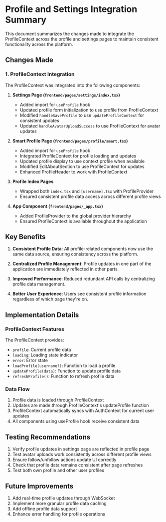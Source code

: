 # Profile and Settings Integration Summary

This document summarizes the changes made to integrate the ProfileContext across the profile and settings pages to maintain consistent functionality across the platform.

## Changes Made

### 1. ProfileContext Integration

The ProfileContext was integrated into the following components:

1. **Settings Page (`frontend/pages/settings/index.tsx`)**
   - Added import for `useProfile` hook
   - Updated profile form initialization to use profile from ProfileContext
   - Modified `handleSaveProfile` to use `updateProfileContext` for consistent updates
   - Updated `handleAvatarUploadSuccess` to use ProfileContext for avatar updates

2. **Smart Profile Page (`frontend/pages/profile/smart.tsx`)**
   - Added import for `useProfile` hook
   - Integrated ProfileContext for profile loading and updates
   - Updated profile display to use context profile when available
   - Modified EditAboutSection to use ProfileContext for updates
   - Enhanced ProfileHeader to work with ProfileContext

3. **Profile Index Pages**
   - Wrapped both `index.tsx` and `[username].tsx` with ProfileProvider
   - Ensured consistent profile data access across different profile views

4. **App Component (`frontend/pages/_app.tsx`)**
   - Added ProfileProvider to the global provider hierarchy
   - Ensured ProfileContext is available throughout the application

## Key Benefits

1. **Consistent Profile Data**: All profile-related components now use the same data source, ensuring consistency across the platform.

2. **Centralized Profile Management**: Profile updates in one part of the application are immediately reflected in other parts.

3. **Improved Performance**: Reduced redundant API calls by centralizing profile data management.

4. **Better User Experience**: Users see consistent profile information regardless of which page they're on.

## Implementation Details

### ProfileContext Features

The ProfileContext provides:
- `profile`: Current profile data
- `loading`: Loading state indicator
- `error`: Error state
- `loadProfile(username?)`: Function to load a profile
- `updateProfile(data)`: Function to update profile data
- `refreshProfile()`: Function to refresh profile data

### Data Flow

1. Profile data is loaded through ProfileContext
2. Updates are made through ProfileContext's updateProfile function
3. ProfileContext automatically syncs with AuthContext for current user updates
4. All components using useProfile hook receive consistent data

## Testing Recommendations

1. Verify profile updates in settings page are reflected in profile page
2. Test avatar uploads work consistently across different profile views
3. Ensure follow/unfollow actions update UI correctly
4. Check that profile data remains consistent after page refreshes
5. Test both own profile and other user profiles

## Future Improvements

1. Add real-time profile updates through WebSocket
2. Implement more granular profile data caching
3. Add offline profile data support
4. Enhance error handling for profile operations